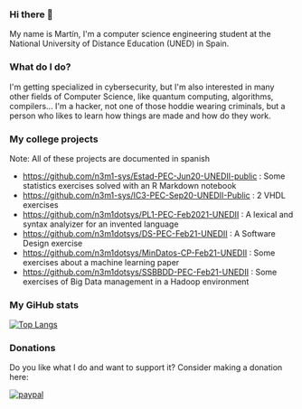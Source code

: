 ### Hi there 👋

My name is Martín, I'm a computer science engineering student at the National University of Distance Education (UNED) in Spain.

### What do I do?

I'm getting specialized in cybersecurity, but I'm also interested in many other fields of Computer Science, like quantum computing, algorithms, compilers... I'm a hacker, not one of those hoddie wearing criminals, but a person who likes to learn how things are made and how do they work.

### My college projects

Note: All of these projects are documented in spanish

- https://github.com/n3m1-sys/Estad-PEC-Jun20-UNEDII-public : Some statistics exercises solved with an R Markdown notebook
- https://github.com/n3m1-sys/IC3-PEC-Sep20-UNEDII-Public : 2 VHDL exercises
- https://github.com/n3m1dotsys/PL1-PEC-Feb2021-UNEDII : A lexical and syntax analyizer for an invented language
- https://github.com/n3m1dotsys/DS-PEC-Feb21-UNEDII : A Software Design exercise
- https://github.com/n3m1dotsys/MinDatos-CP-Feb21-UNEDII : Some exercises about a machine learning paper
- https://github.com/n3m1dotsys/SSBBDD-PEC-Feb21-UNEDII : Some exercises of Big Data management in a Hadoop environment

### My GiHub stats

[![Top Langs](https://github-readme-stats.vercel.app/api/top-langs/?username=n3m1dotsys)](https://github.com/anuraghazra/github-readme-stats)

### Donations

Do you like what I do and want to support it? Consider making a donation here: 

[![paypal](https://www.paypalobjects.com/en_US/i/btn/btn_donateCC_LG.gif)](https://www.paypal.com/cgi-bin/webscr?cmd=_s-xclick&hosted_button_id=HEYSKQQA2R5XJ)
